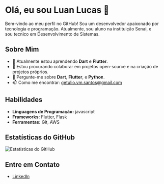 # Olá, eu sou Luan Lucas 👋

Bem-vindo ao meu perfil no GitHub! Sou um desenvolvedor apaixonado por tecnologia e programação. Atualmente, sou aluno na instituição Senai,  e sou tecnico em  Desenvolvimento de Sistemas.

## Sobre Mim

- 🌱 Atualmente estou aprendendo **Dart** e **Flutter**.
- 👯 Estou procurando colaborar em projetos open-source e na criação de projetos próprios.
- 💬 Pergunte-me sobre **Dart**, **Flutter**, e **Python**.
- 📫 Como me encontrar: [getulio.vm.santos@gmail.com](mailto:getulio.vm.santos@gmail.com)

## Habilidades

- **Linguagens de Programação:** javascript
- **Frameworks:** Flutter, Flask
- **Ferramentas:** Git, AWS

<!--
## Projetos em Destaque

### [Projeto 1](https://github.com/seu-usuario/projeto1)
Descrição breve do projeto 1.

### [Projeto 2](https://github.com/seu-usuario/projeto2)
Descrição breve do projeto 2.
-->

## Estatísticas do GitHub

![Estatísticas do GitHub](https://github-readme-stats.vercel.app/api?username=GetuliovmSantos&show_icons=true&theme=radical)

## Entre em Contato

- [LinkedIn](https://www.linkedin.com/in/getulio-vagner-117341186/)

